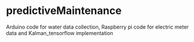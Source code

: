 # predictiveMaintenance
Arduino code for water data collection, Raspberry pi code for electric meter data and Kalman_tensorflow implementation
